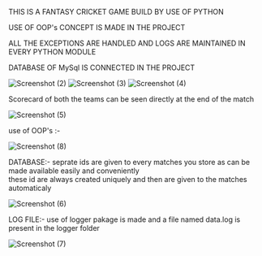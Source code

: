 THIS IS A FANTASY CRICKET GAME BUILD BY USE OF PYTHON 


USE OF OOP's CONCEPT IS MADE IN THE PROJECT                        

ALL THE EXCEPTIONS ARE HANDLED AND LOGS ARE MAINTAINED IN EVERY PYTHON MODULE                              

DATABASE OF MySql IS CONNECTED IN THE PROJECT


![Screenshot (2)](https://user-images.githubusercontent.com/86594167/144716452-067d8876-4e13-4a5d-ad97-630b434ec399.png)
![Screenshot (3)](https://user-images.githubusercontent.com/86594167/144716456-3d316d9c-f7fb-4f9a-9c06-31b4688387f7.png)
![Screenshot (4)](https://user-images.githubusercontent.com/86594167/144716457-4abeaf14-1015-4fac-8a5e-6056127413b5.png)

Scorecard of both the teams can be seen directly at the end of the match

![Screenshot (5)](https://user-images.githubusercontent.com/86594167/144716458-12750869-9e43-42d2-8fb9-9f5a74fa1f4b.png)

use of OOP's :- 

![Screenshot (8)](https://user-images.githubusercontent.com/86594167/144716466-4e79e458-87c7-4307-aa37-5be10e2bf1bd.png)

DATABASE:- seprate ids are given to every matches you store as can be made available easily and conveniently                                 
            these id are always created uniquely and then are given to the matches automaticaly 

![Screenshot (6)](https://user-images.githubusercontent.com/86594167/144716461-85f2a976-3bca-46e6-adad-641ed960f378.png)

LOG FILE:- use of logger pakage is made and a file named data.log is present in the logger folder

![Screenshot (7)](https://user-images.githubusercontent.com/86594167/144716463-4d7687c2-e6c5-4f81-b38b-ea124f3f8358.png)
